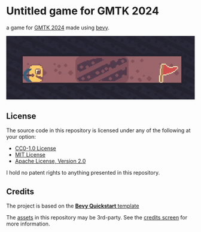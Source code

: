 # Untitled game for GMTK 2024

a game for [GMTK 2024](https://itch.io/jam/gmtk-2024) made using [bevy](https://bevyengine.org/).  

![just mining](promo/just_mining.gif)  

## License

The source code in this repository is licensed under any of the following at your option:

-   [CC0-1.0 License](./LICENSE-CC0-1.0.txt)
-   [MIT License](./LICENSE-MIT.txt)
-   [Apache License, Version 2.0](./LICENSE-Apache-2.0.txt)

I hold no patent rights to anything presented in this repository.

## Credits

The project is based on the [**Bevy Quickstart** template](https://github.com/TheBevyFlock/bevy_quickstart)

The [assets](./assets) in this repository may be 3rd-party. See the [credits screen](./src/screen/credits.rs) for more information.
